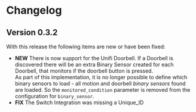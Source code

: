# Changelog

## Version 0.3.2

With this release the following items are new or have been fixed:

* **NEW** There is now support for the Unifi Doorbell. If a Doorbell is discovered there will be an extra Binary Sensor created for each Doorbell, that monitors if the doorbell button is pressed.<br>
As part of this implementation, it is no longer possible to define which binary sensors to load - all motion and doorbell *binary sensors* found are loaded. So the `monitored_condition` parameter is removed from the configuration for `binary_sensor`.
* **FIX** The Switch Integration was missing a Unique_ID
